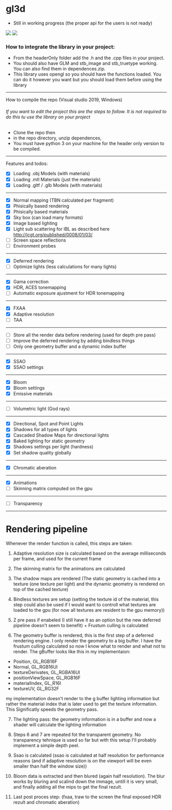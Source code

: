 # gl3d
- Still in working progress (the proper api for the users is not ready)

![](https://github.com/meemknight/photos/blob/master/gl3d2.png)
![](https://github.com/meemknight/photos/blob/master/gl3d.gif)

<h3>How to integrate the library in your project:</h3>

  * From the headerOnly folder add the .h and the .cpp files in your project.
  * You should also have GLM and stb_image and stb_truetype working. You can also find them in dependences.zip.
  * This library uses opengl so you should have the functions loaded. You can do it however you want but you should load them before using the library

---

How to compile the repo (Visual studio 2019, Windows)

<h6>If you want to edit the project this are the steps to follow. It is not required to do this tu use the library on your project</h6>

  * Clone the repo then
  * in the repo directory, unzip dependences,
  * You must have python 3 on your machine for the header only version to be compiled.

---

Features and todos:

- [x] Loading .obj Models (with materials)
- [x] Loading .mtl Materials (just the materials)
- [x] Loading .gltf / .glb Models (with materials)
---
- [x] Normal mapping (TBN calculated per fragment)
- [x] Phisically based rendering
- [x] Phisically based materials
- [x] Sky box (can load many formats)
- [x] Image based lighting
- [x] Light sub scattering for IBL as described here http://jcgt.org/published/0008/01/03/
- [ ] Screen space reflections
- [ ] Environment probes
---
- [x] Deferred rendering
- [ ] Optimize lights (less calculations for many lights)
---
- [x] Gama correction
- [x] HDR, ACES tonemapping
- [ ] Automatic exposure ajustment for HDR tonemapping
---
- [x] FXAA
- [x] Adaptive resolution
- [ ] TAA
---
- [ ] Store all the render data before rendering (used for depth pre pass)
- [ ] Improve the deferred rendering by adding bindless things
- [ ] Only one geometry buffer and a dynamic index buffer
---
- [x] SSAO
- [x] SSAO settings
---
- [x] Bloom
- [x] Bloom settings
- [x] Emissive materials
---
- [ ] Volumetric light (God rays)
---
- [x] Directional, Spot and Point Lights 
- [x] Shadows for all types of lights
- [x] Cascaded Shadow Maps for directional lights
- [x] Baked lighting for static geometry
- [x] Shadows settings per light (hardness)
- [x] Set shadow quality globally
---
- [x] Chromatic aberation
---
- [x] Animations
- [ ] Skinning matrix computed on the gpu
---
- [ ] Transparency



--- 

# Rendering pipeline


Whenever the render function is called, this steps are taken:

1) Adaptive resolution size is calculated based on the average milliseconds per frame, and used for the current frame

2) The skinning matrix for the animations are calculated

3) The shadow maps are rendered (The static geometry is cached into a texture (one texture per light) and the dynamic geometry is rendered on top of the cached texture)

4) Bindless textures are setup (setting the texture id of the material, this step could also be used if I would want to controll what textures are loaded to the gpu (for now all textures are resident to the gpu memory))

5) Z pre pass if enabeled (I still have it as an option but the new deferred pipeline doesn't seem to benefit) + Frustum culling is calculated

6) The geometry buffer is rendered, this is the first step of a deferred rendering engine. I only render the geometry to a big buffer. I have the frustum culling calculated so now I know what to render and what not to render. The gBuffer looks like this in my implementaion:
  - Position, GL_RGB16F
  - Normal, GL_RGB16UI
  - textureDerivates, GL_RGBA16UI
  - positionViewSpace, GL_RGB16F
  - materialIndex, GL_R16I
  - textureUV, GL_RG32F
  
  my implementation doesn't render to the g buffer lighting information but rather the material index that is later used to get the texture information. This Significatly speeds the geometry pass.

7) The lighting pass: the geometry information is in a buffer and now a shader will calculate the lighting information

8) Steps 6 and 7 are repeated fot the transparent geometry. No transparency tehnique is used so far but with this setup I'll probably implement a simple depth peel.

9) Ssao is calculated (ssao is calculated at half resolution for performance reasons (and if adaptive resolution is on the viewport will be even smaller than half the window size))

10) Bloom data is extracted and then blured (again half resolution). The blur works by bluring and scalind down the immage, untill it is very small, and finally adding all the mips to get the final rezult.

11) Last post proces step: (fxaa, traw to the screen the final exposed HDR rezult and chromatic aberation)

